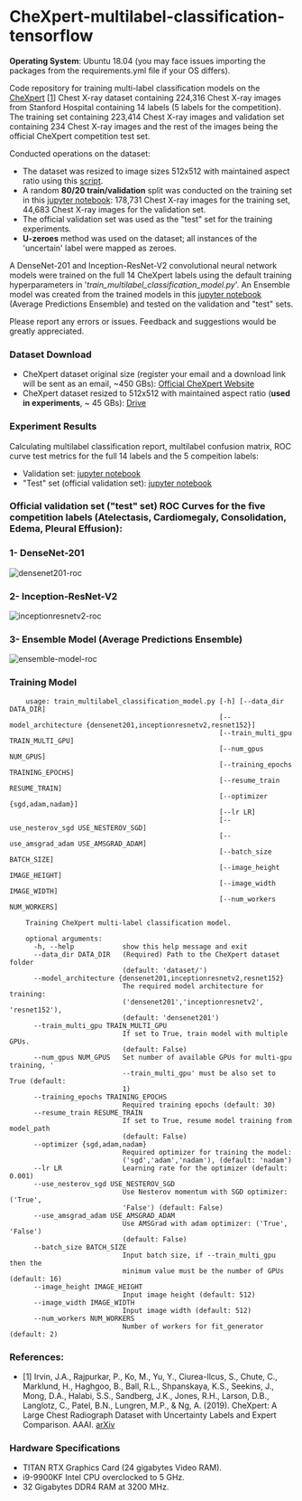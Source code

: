 # CheXpert-multilabel-classification-tensorflow
__Operating System__: Ubuntu 18.04 (you may face issues importing the packages from the requirements.yml file if your OS differs).

Code repository for training multi-label classification models on the [CheXpert](https://stanfordmlgroup.github.io/competitions/chexpert/) [[1](#references)] Chest X-ray dataset containing 224,316 Chest X-ray images from Stanford Hospital containing 14 labels (5 labels for the competition).
The training set containing 223,414 Chest X-ray images and validation set containing 234 Chest X-ray images and the rest of the images being the official CheXpert competition test set.

Conducted operations on the dataset:
* The dataset was resized to image sizes 512x512 with maintained aspect ratio using this [script](https://github.com/tamerthamoqa/CheXpert-multilabel-classification-tensorflow/blob/master/misc/resize_image_folder_keep_aspect_ratio.py).
* A random __80/20 train/validation__ split was conducted on the training set in this [jupyter notebook](https://github.com/tamerthamoqa/CheXpert-multilabel-classification-tensorflow/blob/master/misc/creating_train_validation_csv_labels/creating_train_validation_labels_u-zeroes.ipynb): 178,731 Chest X-ray images for the training set, 44,683 Chest X-ray images for the validation set.
* The official validation set was used as the "test" set for the training experiments.
* __U-zeroes__ method was used on the dataset; all instances of the 'uncertain' label were mapped as zeroes.

A DenseNet-201 and Inception-ResNet-V2 convolutional neural network models were trained on the full 14 CheXpert labels using the default training hyperparameters in '_train_multilabel_classification_model.py_'. An Ensemble model was created from the trained models in this [jupyter notebook](https://github.com/tamerthamoqa/CheXpert-multilabel-classification-tensorflow/blob/master/testing_trained_models/creating_ensemble_model.ipynb) (Average Predictions Ensemble) and tested on the validation and "test" sets.

Please report any errors or issues. Feedback and suggestions would be greatly appreciated.

### Dataset Download
* CheXpert dataset original size (register your email and a download link will be sent as an email, ~450 GBs): [Official CheXpert Website](https://stanfordmlgroup.github.io/competitions/chexpert/)
* CheXpert dataset resized to 512x512 with maintained aspect ratio (__used in experiments__, ~ 45 GBs): [Drive](https://drive.google.com/file/d/1ir6kGK1yhqZZK5-2W0_JMawmcNZGc6r5/view?usp=sharing)


### Experiment Results
Calculating multilabel classification report, multilabel confusion matrix, ROC curve test metrics for the full 14 labels and the 5 compeition labels:
* Validation set: [jupyter notebook](https://github.com/tamerthamoqa/CheXpert-multilabel-classification-tensorflow/blob/master/testing_trained_models/calculating_test_metrics_on_validation_set.ipynb)
* "Test" set (official validation set): [jupyter notebook](https://github.com/tamerthamoqa/CheXpert-multilabel-classification-tensorflow/blob/master/testing_trained_models/calculating_test_metrics_on_official_chexpert_validation_set.ipynb)

### Official validation set ("test" set) ROC Curves for the five competition labels (Atelectasis, Cardiomegaly, Consolidation, Edema, Pleural Effusion):

### 1- DenseNet-201
![densenet201-roc](testing_trained_models/roc_densenet201_competition_labels.png "DenseNet-201 ROC Curve - Competition labels")

### 2- Inception-ResNet-V2
![inceptionresnetv2-roc](testing_trained_models/roc_inceptionresnetv2_competition_labels.png "Inception-ResNet-V2 ROC Curve - Competition labels")

### 3- Ensemble Model (Average Predictions Ensemble)
![ensemble-model-roc](testing_trained_models/roc_ensemble_model_competition_labels.png "Ensemble Model ROC Curve - Competition labels")

### Training Model
```
    usage: train_multilabel_classification_model.py [-h] [--data_dir DATA_DIR]
                                                    [--model_architecture {densenet201,inceptionresnetv2,resnet152}]
                                                    [--train_multi_gpu TRAIN_MULTI_GPU]
                                                    [--num_gpus NUM_GPUS]
                                                    [--training_epochs TRAINING_EPOCHS]
                                                    [--resume_train RESUME_TRAIN]
                                                    [--optimizer {sgd,adam,nadam}]
                                                    [--lr LR]
                                                    [--use_nesterov_sgd USE_NESTEROV_SGD]
                                                    [--use_amsgrad_adam USE_AMSGRAD_ADAM]
                                                    [--batch_size BATCH_SIZE]
                                                    [--image_height IMAGE_HEIGHT]
                                                    [--image_width IMAGE_WIDTH]
                                                    [--num_workers NUM_WORKERS]
    
    Training CheXpert multi-label classification model.
    
    optional arguments:
      -h, --help            show this help message and exit
      --data_dir DATA_DIR   (Required) Path to the CheXpert dataset folder
                            (default: 'dataset/')
      --model_architecture {densenet201,inceptionresnetv2,resnet152}
                            The required model architecture for training:
                            ('densenet201','inceptionresnetv2', 'resnet152'),
                            (default: 'densenet201')
      --train_multi_gpu TRAIN_MULTI_GPU
                            If set to True, train model with multiple GPUs.
                            (default: False)
      --num_gpus NUM_GPUS   Set number of available GPUs for multi-gpu training, '
                            --train_multi_gpu' must be also set to True (default:
                            1)
      --training_epochs TRAINING_EPOCHS
                            Required training epochs (default: 30)
      --resume_train RESUME_TRAIN
                            If set to True, resume model training from model_path
                            (default: False)
      --optimizer {sgd,adam,nadam}
                            Required optimizer for training the model:
                            ('sgd','adam','nadam'), (default: 'nadam')
      --lr LR               Learning rate for the optimizer (default: 0.001)
      --use_nesterov_sgd USE_NESTEROV_SGD
                            Use Nesterov momentum with SGD optimizer: ('True',
                            'False') (default: False)
      --use_amsgrad_adam USE_AMSGRAD_ADAM
                            Use AMSGrad with adam optimizer: ('True', 'False')
                            (default: False)
      --batch_size BATCH_SIZE
                            Input batch size, if --train_multi_gpu then the
                            minimum value must be the number of GPUs (default: 16)
      --image_height IMAGE_HEIGHT
                            Input image height (default: 512)
      --image_width IMAGE_WIDTH
                            Input image width (default: 512)
      --num_workers NUM_WORKERS
                            Number of workers for fit_generator (default: 2)
```


### References:
* [1] Irvin, J.A., Rajpurkar, P., Ko, M., Yu, Y., Ciurea-Ilcus, S., Chute, C., Marklund, H., Haghgoo, B., Ball, R.L., Shpanskaya, K.S., Seekins, J., Mong, D.A., Halabi, S.S., Sandberg, J.K., Jones, R.H., Larson, D.B., Langlotz, C., Patel, B.N., Lungren, M.P., & Ng, A. (2019). CheXpert: A Large Chest Radiograph Dataset with Uncertainty Labels and Expert Comparison. AAAI. [arXiv](https://arxiv.org/abs/1901.07031)


### Hardware Specifications
* TITAN RTX Graphics Card (24 gigabytes Video RAM).
* i9-9900KF Intel CPU overclocked to 5 GHz.
* 32 Gigabytes DDR4 RAM at 3200 MHz.
